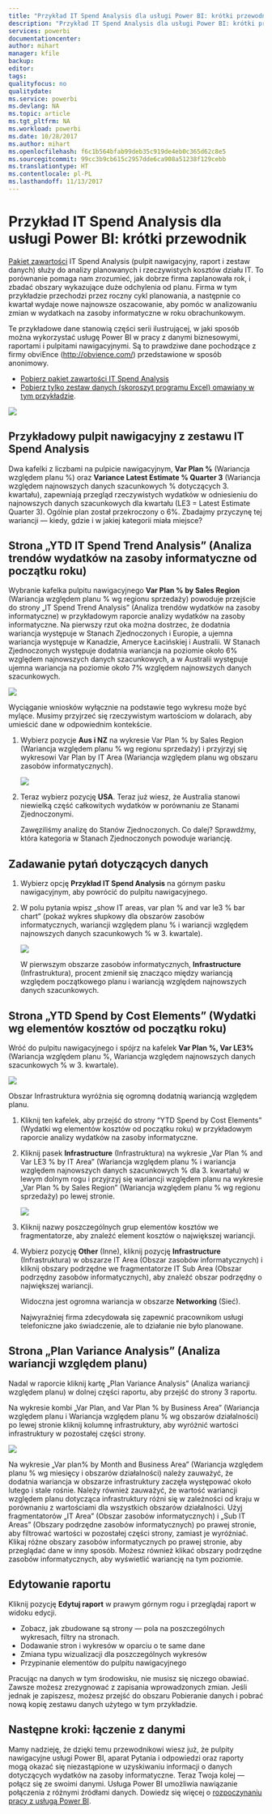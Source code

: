 ```yaml
---
title: "Przykład IT Spend Analysis dla usługi Power BI: krótki przewodnik"
description: "Przykład IT Spend Analysis dla usługi Power BI: krótki przewodnik"
services: powerbi
documentationcenter: 
author: mihart
manager: kfile
backup: 
editor: 
tags: 
qualityfocus: no
qualitydate: 
ms.service: powerbi
ms.devlang: NA
ms.topic: article
ms.tgt_pltfrm: NA
ms.workload: powerbi
ms.date: 10/28/2017
ms.author: mihart
ms.openlocfilehash: f6c1b564bfab99deb35c919de4eb0c365d62c8e5
ms.sourcegitcommit: 99cc3b9cb615c2957dde6ca908a51238f129cebb
ms.translationtype: HT
ms.contentlocale: pl-PL
ms.lasthandoff: 11/13/2017
---
```

# <a name="it-spend-analysis-sample-for-power-bi-take-a-tour"></a>Przykład IT Spend Analysis dla usługi Power BI: krótki przewodnik
[Pakiet zawartości](service-organizational-content-pack-introduction.md) IT Spend Analysis (pulpit nawigacyjny, raport i zestaw danych) służy do analizy planowanych i rzeczywistych kosztów działu IT. To porównanie pomaga nam zrozumieć, jak dobrze firma zaplanowała rok, i zbadać obszary wykazujące duże odchylenia od planu. Firma w tym przykładzie przechodzi przez roczny cykl planowania, a następnie co kwartał wydaje nowe najnowsze oszacowanie, aby pomóc w analizowaniu zmian w wydatkach na zasoby informatyczne w roku obrachunkowym.

Te przykładowe dane stanowią części serii ilustrującej, w jaki sposób można wykorzystać usługę Power BI w pracy z danymi biznesowymi, raportami i pulpitami nawigacyjnymi. Są to prawdziwe dane pochodzące z firmy obviEnce (<http://obvience.com/>) przedstawione w sposób anonimowy.

* [Pobierz pakiet zawartości IT Spend Analysis](sample-tutorial-connect-to-the-samples.md)
* [Pobierz tylko zestaw danych (skoroszyt programu Excel) omawiany w tym przykładzie](http://go.microsoft.com/fwlink/?LinkId=529783).

![](media/sample-it-spend/it1.png)

## <a name="the-it-spend-analysis-sample-dashboard"></a>Przykładowy pulpit nawigacyjny z zestawu IT Spend Analysis
Dwa kafelki z liczbami na pulpicie nawigacyjnym, **Var Plan %** (Wariancja względem planu %) oraz **Variance Latest Estimate % Quarter 3** (Wariancja względem najnowszych danych szacunkowych % dotyczących 3. kwartału), zapewniają przegląd rzeczywistych wydatków w odniesieniu do najnowszych danych szacunkowych dla kwartału (LE3 = Latest Estimate Quarter 3). Ogólnie plan został przekroczony o 6%. Zbadajmy przyczynę tej wariancji — kiedy, gdzie i w jakiej kategorii miała miejsce?

## <a name="ytd-it-spend-trend-analysis-page"></a>Strona „YTD IT Spend Trend Analysis” (Analiza trendów wydatków na zasoby informatyczne od początku roku)
Wybranie kafelka pulpitu nawigacyjnego **Var Plan % by Sales Region** (Wariancja względem planu % wg regionu sprzedaży) powoduje przejście do strony „IT Spend Trend Analysis” (Analiza trendów wydatków na zasoby informatyczne) w przykładowym raporcie analizy wydatków na zasoby informatyczne. Na pierwszy rzut oka można dostrzec, że dodatnia wariancja występuje w Stanach Zjednoczonych i Europie, a ujemna wariancja występuje w Kanadzie, Ameryce Łacińskiej i Australii. W Stanach Zjednoczonych występuje dodatnia wariancja na poziomie około 6% względem najnowszych danych szacunkowych, a w Australii występuje ujemna wariancja na poziomie około 7% względem najnowszych danych szacunkowych.

![](media/sample-it-spend/it2.png)

Wyciąganie wniosków wyłącznie na podstawie tego wykresu może być mylące. Musimy przyjrzeć się rzeczywistym wartościom w dolarach, aby umieścić dane w odpowiednim kontekście.

1. Wybierz pozycje **Aus i NZ** na wykresie Var Plan % by Sales Region (Wariancja względem planu % wg regionu sprzedaży) i przyjrzyj się wykresowi Var Plan by IT Area (Wariancja względem planu wg obszaru zasobów informatycznych). 
   
   ![](media/sample-it-spend/it3.png)
2. Teraz wybierz pozycję **USA**. Teraz już wiesz, że Australia stanowi niewielką część całkowitych wydatków w porównaniu ze Stanami Zjednoczonymi.
   
    Zawęziliśmy analizę do Stanów Zjednoczonych. Co dalej? Sprawdźmy, która kategoria w Stanach Zjednoczonych powoduje wariancję.

## <a name="ask-questions-of-the-data"></a>Zadawanie pytań dotyczących danych
1. Wybierz opcję **Przykład IT Spend Analysis** na górnym pasku nawigacyjnym, aby powrócić do pulpitu nawigacyjnego.
2. W polu pytania wpisz „show IT areas, var plan % and var le3 % bar chart” (pokaż wykres słupkowy dla obszarów zasobów informatycznych, wariancji względem planu % i wariancji względem najnowszych danych szacunkowych % w 3. kwartale).
   
   ![](media/sample-it-spend/it4.png) 
   
   W pierwszym obszarze zasobów informatycznych, **Infrastructure** (Infrastruktura), procent zmienił się znacząco między wariancją względem początkowego planu i wariancją względem najnowszych danych szacunkowych.

## <a name="ytd-spend-by-cost-elements-page"></a>Strona „YTD Spend by Cost Elements” (Wydatki wg elementów kosztów od początku roku)
Wróć do pulpitu nawigacyjnego i spójrz na kafelek **Var Plan %, Var LE3%** (Wariancja względem planu %, Wariancja względem najnowszych danych szacunkowych % w 3. kwartale).

![](media/sample-it-spend/it5.png)

Obszar Infrastruktura wyróżnia się ogromną dodatnią wariancją względem planu.

1. Kliknij ten kafelek, aby przejść do strony “YTD Spend by Cost Elements” (Wydatki wg elementów kosztów od początku roku) w przykładowym raporcie analizy wydatków na zasoby informatyczne.
2. Kliknij pasek **Infrastructure** (Infrastruktura) na wykresie „Var Plan % and Var LE3 % by IT Area” (Wariancja względem planu % i wariancja względem najnowszych danych szacunkowych % dla 3. kwartału) w lewym dolnym rogu i przyjrzyj się wariancji względem planu na wykresie „Var Plan % by Sales Region” (Wariancja względem planu % wg regionu sprzedaży) po lewej stronie.
   
    ![](media/sample-it-spend/it6.png)
3. Kliknij nazwy poszczególnych grup elementów kosztów we fragmentatorze, aby znaleźć element kosztów o największej wariancji.
4. Wybierz pozycję **Other** (Inne), kliknij pozycję **Infrastructure** (Infrastruktura) w obszarze IT Area (Obszar zasobów informatycznych) i kliknij obszary podrzędne we fragmentatorze IT Sub Area (Obszar podrzędny zasobów informatycznych), aby znaleźć obszar podrzędny o największej wariancji.  
   
   Widoczna jest ogromna wariancja w obszarze **Networking** (Sieć).
   
   Najwyraźniej firma zdecydowała się zapewnić pracownikom usługi telefoniczne jako świadczenie, ale to działanie nie było planowane. 

## <a name="plan-variance-analysis-page"></a>Strona „Plan Variance Analysis” (Analiza wariancji względem planu)
Nadal w raporcie kliknij kartę „Plan Variance Analysis” (Analiza wariancji względem planu) w dolnej części raportu, aby przejść do strony 3 raportu.

Na wykresie kombi „Var Plan, and Var Plan % by Business Area” (Wariancja względem planu i Wariancja względem planu % wg obszarów działalności) po lewej stronie kliknij kolumnę infrastruktury, aby wyróżnić wartości infrastruktury w pozostałej części strony.

![](media/sample-it-spend/it7.png)

Na wykresie „Var plan% by Month and Business Area” (Wariancja względem planu % wg miesięcy i obszarów działalności) należy zauważyć, że dodatnia wariancja w obszarze infrastruktury zaczęła występować około lutego i stale rośnie. Należy również zauważyć, że wartość wariancji względem planu dotycząca infrastruktury różni się w zależności od kraju w porównaniu z wartościami dla wszystkich obszarów działalności. Użyj fragmentatorów „IT Area” (Obszar zasobów informatycznych) i „Sub IT Areas” (Obszary podrzędne zasobów informatycznych) po prawej stronie, aby filtrować wartości w pozostałej części strony, zamiast je wyróżniać. Klikaj różne obszary zasobów informatycznych po prawej stronie, aby przeglądać dane w inny sposób. Możesz również klikać obszary podrzędne zasobów informatycznych, aby wyświetlić wariancję na tym poziomie.

## <a name="edit-the-report"></a>Edytowanie raportu
Kliknij pozycję **Edytuj raport** w prawym górnym rogu i przeglądaj raport w widoku edycji.

* Zobacz, jak zbudowane są strony — pola na poszczególnych wykresach, filtry na stronach.
* Dodawanie stron i wykresów w oparciu o te same dane
* Zmiana typu wizualizacji dla poszczególnych wykresów
* Przypinanie elementów do pulpitu nawigacyjnego

Pracując na danych w tym środowisku, nie musisz się niczego obawiać. Zawsze możesz zrezygnować z zapisania wprowadzonych zmian. Jeśli jednak je zapiszesz, możesz przejść do obszaru Pobieranie danych i pobrać nową kopię zestawu danych użytego w tym przykładzie.

## <a name="next-steps-connect-to-your-data"></a>Następne kroki: łączenie z danymi
Mamy nadzieję, że dzięki temu przewodnikowi wiesz już, że pulpity nawigacyjne usługi Power BI, aparat Pytania i odpowiedzi oraz raporty mogą okazać się niezastąpione w uzyskiwaniu informacji o danych dotyczących wydatków na zasoby informatyczne. Teraz Twoja kolej — połącz się ze swoimi danymi. Usługa Power BI umożliwia nawiązanie połączenia z różnymi źródłami danych. Dowiedz się więcej o [rozpoczynaniu pracy z usługą Power BI](service-get-started.md).

